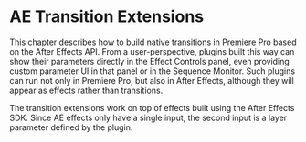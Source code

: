 # AE Transition Extensions

This chapter describes how to build native transitions in Premiere Pro based on the After Effects API. From a user-perspective, plugins built this way can show their parameters directly in the Effect Controls panel, even providing custom parameter UI in that panel or in the Sequence Monitor. Such plugins can run not only in Premiere Pro, but also in After Effects, although they will appear as effects rather than transitions.

The transition extensions work on top of effects built using the After Effects SDK. Since AE effects only have a single input, the second input is a layer parameter defined by the plugin.
